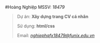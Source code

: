 #Hoàng Nghiệp  MSSV: *18479*
>Dự án: **Xây dựng trang CV cá nhân**
>
>Sử dụng: **html/css**
>
>Email: *nghiephqfx18479@funix.edu.vn*

